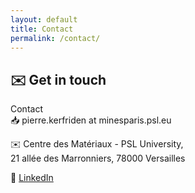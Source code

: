 ```yaml
---
layout: default
title: Contact
permalink: /contact/
---
```


## ✉️ Get in touch

Contact  
📥 pierre.kerfriden at minesparis.psl.eu  

✉️ Centre des Matériaux - PSL University,  
21 allée des Marronniers, 78000 Versailles  

💼 [LinkedIn](https://www.linkedin.com/in/pierrekerfriden/?originalSubdomain=fr)
